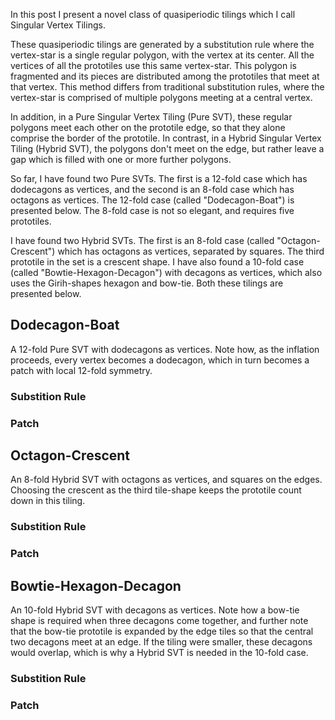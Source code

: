 In this post I present a novel class of quasiperiodic tilings which I call Singular Vertex Tilings.

These quasiperiodic tilings are generated by a substitution rule where the vertex-star is a single regular polygon, with the vertex at its center. All the vertices of all the prototiles use this same vertex-star. This polygon is fragmented and its pieces are distributed among the prototiles that meet at that vertex. This method differs from traditional substitution rules, where the vertex-star is comprised of multiple polygons meeting at a central vertex. 

In addition, in a Pure Singular Vertex Tiling (Pure SVT), these regular polygons meet each other on the prototile edge, so that they alone comprise the border of the prototile. In contrast, in a Hybrid Singular Vertex Tiling (Hybrid SVT), the polygons don't meet on the edge, but rather leave a gap which is filled with one or more further polygons.

So far, I have found two Pure SVTs. The first is a 12-fold case which has dodecagons as vertices, and the second is an 8-fold case which has octagons as vertices. The 12-fold case (called "Dodecagon-Boat") is presented below. The 8-fold case is not so elegant, and requires five prototiles. 

I have found two Hybrid SVTs. The first is an 8-fold case (called "Octagon-Crescent") which has octagons as vertices, separated by squares. The third prototile in the set is a crescent shape. I have also found a 10-fold case (called "Bowtie-Hexagon-Decagon") with decagons as vertices, which also uses the Girih-shapes hexagon and bow-tie. Both these tilings are presented below.

## Dodecagon-Boat

A 12-fold Pure SVT with dodecagons as vertices. Note how, as the inflation proceeds, every vertex becomes a dodecagon, which in turn becomes a patch with local 12-fold symmetry.

### Substition Rule

### Patch

## Octagon-Crescent

An 8-fold Hybrid SVT with octagons as vertices, and squares on the edges. Choosing the crescent as the third tile-shape keeps the prototile count down in this tiling. 

### Substition Rule

### Patch

## Bowtie-Hexagon-Decagon

An 10-fold Hybrid SVT with decagons as vertices. Note how a bow-tie shape is required when three decagons come together, and further note that the bow-tie prototile is expanded by the edge tiles so that the central two decagons meet at an edge. If the tiling were smaller, these decagons would overlap, which is why a Hybrid SVT is needed in the 10-fold case.

### Substition Rule

### Patch

  


  
